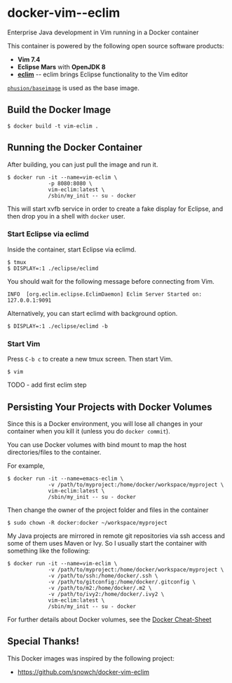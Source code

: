# docker-vim--eclim

Enterprise Java development in Vim running in a Docker container

This container is powered by the following open source software
products:

- **Vim 7.4**
- **Eclipse Mars** with **OpenJDK 8**
- **[eclim](http://eclim.org/)** -- eclim brings Eclipse functionality
  to the Vim editor

[`phusion/baseimage`](https://hub.docker.com/r/phusion/baseimage/) is
used as the base image.


## Build the Docker Image


```
$ docker build -t vim-eclim .
```

## Running the Docker Container

After building, you can just pull the image and run it.

```
$ docker run -it --name=vim-eclim \
             -p 8080:8080 \
             vim-eclim:latest \
             /sbin/my_init -- su - docker
```

This will start xvfb service in order to create a fake display for
Eclipse, and then drop you in a shell with `docker` user.


### Start Eclipse via eclimd

Inside the container, start Eclipse via eclimd.

```
$ tmux
$ DISPLAY=:1 ./eclipse/eclimd
```

You should wait for the following message before connecting from
Vim.

```
INFO  [org.eclim.eclipse.EclimDaemon] Eclim Server Started on: 127.0.0.1:9091
```

Alternatively, you can start eclimd with background option.

```
$ DISPLAY=:1 ./eclipse/eclimd -b
```


### Start Vim

Press `C-b c` to create a new tmux screen. Then start Vim.

```
$ vim
```

TODO - add first eclim step

## Persisting Your Projects with Docker Volumes

Since this is a Docker environment, you will lose all changes in your
container when you kill it (unless you do `docker commit`).

You can use Docker volumes with bind mount to map the host
directories/files to the container.

For example,

```
$ docker run -it --name=emacs-eclim \
             -v /path/to/myproject:/home/docker/workspace/myproject \
             vim-eclim:latest \
             /sbin/my_init -- su - docker
```

Then change the owner of the project folder and files in the container

```
$ sudo chown -R docker:docker ~/workspace/myproject
```

My Java projects are mirrored in remote git repositories via ssh
access and some of them uses Maven or Ivy. So I usually start the
container with something like the following:

```
$ docker run -it --name=vim-eclim \
             -v /path/to/myproject:/home/docker/workspace/myproject \
             -v /path/to/ssh:/home/docker/.ssh \
             -v /path/to/gitconfig:/home/docker/.gitconfig \
             -v /path/to/m2:/home/docker/.m2 \
             -v /path/to/ivy2:/home/docker/.ivy2 \
             vim-eclim:latest \
             /sbin/my_init -- su - docker
```

For further details about Docker volumes, see the
[Docker Cheat-Sheet](https://github.com/wsargent/docker-cheat-sheet#volumes)


## Special Thanks!

This Docker images was inspired by the following project:

- https://github.com/snowch/docker-vim-eclim
